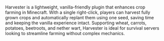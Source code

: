 Harvester is a lightweight, vanilla-friendly plugin that enhances crop farming in Minecraft. With a single right-click, players can harvest fully grown crops and automatically replant them using one seed, saving time and keeping the vanilla experience intact. Supporting wheat, carrots, potatoes, beetroots, and nether wart, Harvester is ideal for survival servers looking to streamline farming without complex mechanics.
